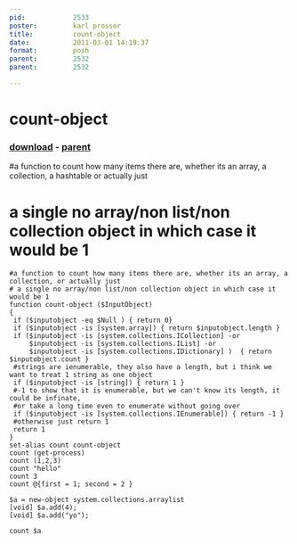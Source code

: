 ```yaml
---
pid:            2533
poster:         karl prosser
title:          count-object
date:           2011-03-01 14:19:37
format:         posh
parent:         2532
parent:         2532

---
```


# count-object

### [download](2533.ps1) - [parent](2532.md)

#a function to count how many items there are, whether its an array, a collection, a hashtable or actually just
# a single no array/non list/non collection object in which case it would be 1

```posh
#a function to count how many items there are, whether its an array, a collection, or actually just
# a single no array/non list/non collection object in which case it would be 1
function count-object ($InputObject)
{
 if ($inputobject -eq $Null ) { return 0}
 if ($inputobject -is [system.array]) { return $inputobject.length }
 if ($inputobject -is [system.collections.ICollection] -or 
     $inputobject -is [system.collections.IList] -or
     $inputobject -is [system.collections.IDictionary] )  { return $inputobject.count }
 #strings are ienumerable, they also have a length, but i think we want to treat 1 string as one object
 if ($inputobject -is [string]) { return 1 }
 #-1 to show that it is enumerable, but we can't know its length, it could be infinate, 
 #or take a long time even to enumerate without going over 
 if ($inputobject -is [system.collections.IEnumerable]) { return -1 }
 #otherwise just return 1
 return 1
}
set-alias count count-object
count (get-process)
count (1,2,3)
count "hello"
count 3
count @{first = 1; second = 2 }

$a = new-object system.collections.arraylist
[void] $a.add(4);
[void] $a.add("yo");

count $a




```
